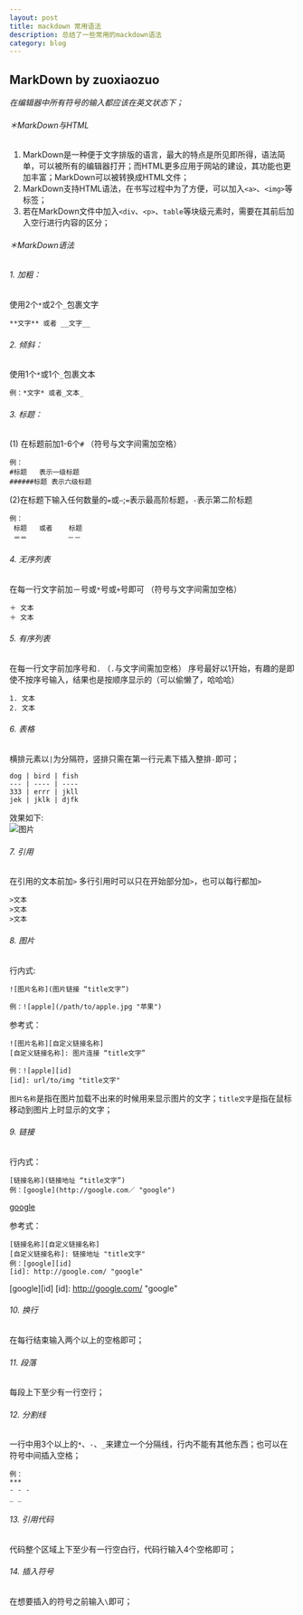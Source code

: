 ```yaml
---
layout: post
title: mackdown 常用语法
description: 总结了一些常用的mackdown语法
category: blog
---
```



## MarkDown by zuoxiaozuo   
*在编辑器中所有符号的输入都应该在英文状态下；*
###### ＊MarkDown与HTML  

1. MarkDown是一种便于文字排版的语言，最大的特点是所见即所得，语法简单，可以被所有的编辑器打开；而HTML更多应用于网站的建设，其功能也更加丰富；MarkDown可以被转换成HTML文件；  
2. MarkDown支持HTML语法，在书写过程中为了方便，可以加入`<a>`、`<img>`等标签；  
3. 若在MarkDown文件中加入`<div`、`<p>`、`table`等块级元素时，需要在其前后加入空行进行内容的区分；

###### ＊MarkDown语法
###### 1. 加粗：       
使用2个`*`或2个`_`包裹文字    

    **文字** 或者 __文字__

###### 2. 倾斜：     
使用1个`*`或1个`_`包裹文本     

    例：*文字* 或者_文本_

###### 3. 标题：
(1) 在标题前加1-6个`#` （符号与文字间需加空格）


    例：
    #标题   表示一级标题     
    ######标题 表示六级标题

(2)在标题下输入任何数量的`=`或`—`;`=`表示最高阶标题，`-`表示第二阶标题

    例：
     标题   或者    标题
     ＝＝          －－

###### 4. 无序列表    
在每一行文字前加－号或`*`号或`+`号即可  （符号与文字间需加空格）

    ＋ 文本    
    ＋ 文本

###### 5. 有序列表
在每一行文字前加序号和`.` （`.`与文字间需加空格）
序号最好以1开始，有趣的是即使不按序号输入，结果也是按顺序显示的（可以偷懒了，哈哈哈）

    1. 文本   
    2. 文本

###### 6. 表格    
横排元素以`|`为分隔符，竖排只需在第一行元素下插入整排`-`即可；


    dog | bird | fish
    --- | ---- | ----
    333 | errr | jkll
    jek | jklk | djfk

   效果如下:    
   ![图片](view.jpg/)

###### 7. 引用
在引用的文本前加`>` 多行引用时可以只在开始部分加`>`，也可以每行都加`>`

    >文本        
    >文本        
    >文本        

###### 8. 图片
行内式:      

    ![图片名称](图片链接 “title文字”)

    例：![apple](/path/to/apple.jpg "苹果")


参考式：    

    ![图片名称][自定义链接名称]
    [自定义链接名称]: 图片连接 “title文字”

    例：![apple][id]
    [id]: url/to/img "title文字"

`图片名称`是指在图片加载不出来的时候用来显示图片的文字；`title文字`是指在鼠标移动到图片上时显示的文字；

###### 9. 链接
行内式：    

    [链接名称](链接地址 “title文字”)
    例：[google](http://google.com／ "google")

[google](http://google.com／ "google")


参考式：

    [链接名称][自定义链接名称]
    [自定义链接名称]: 链接地址 "title文字"
    例：[google][id]
    [id]: http://google.com/ "google"

[google][id]
[id]: http://google.com/ "google"


###### 10. 换行
在每行结束输入两个以上的空格即可；

###### 11. 段落
每段上下至少有一行空行；

###### 12. 分割线
一行中用3个以上的`*`、`-`、`_`来建立一个分隔线，行内不能有其他东西；也可以在符号中间插入空格；

    例：
    ***
    - - -
    _ _

###### 13. 引用代码
代码整个区域上下至少有一行空白行，代码行输入4个空格即可；

###### 14. 插入符号
在想要插入的符号之前输入`\`即可；
